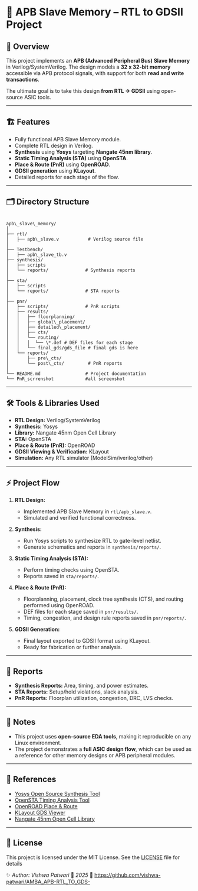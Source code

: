 # 📘 APB Slave Memory – RTL to GDSII Project

## 📌 Overview

This project implements an **APB (Advanced Peripheral Bus) Slave Memory** in Verilog/SystemVerilog.
The design models a **32 x 32-bit memory** accessible via APB protocol signals, with support for both **read and write transactions**.

The ultimate goal is to take this design **from RTL → GDSII** using open-source ASIC tools.

---


## 🏗️ Features
- Fully functional APB Slave Memory module.
- Complete RTL design in Verilog.
- **Synthesis** using **Yosys** targeting **Nangate 45nm library**.
- **Static Timing Analysis (STA)** using **OpenSTA**.
- **Place & Route (PnR)** using **OpenROAD**.
- **GDSII generation** using **KLayout**.
- Detailed reports for each stage of the flow.

---

## 🗂️ Directory Structure

```

apb\_slave\_memory/
│
├── rtl/
│   ├── apb\_slave.v           # Verilog source file
│
├── Testbench/
│   ├── apb\_slave_tb.v
├── synthesis/
│   ├── scripts
│   └── reports/              # Synthesis reports
│
├── sta/
│   ├── scripts
│   └── reports/              # STA reports
│
├── pnr/
│   ├── scripts/              # PnR scripts
│   ├── results/
│   │   ├── floorplanning/
│   │   ├── global\_placement/
│   │   ├── detailed\_placement/
│   │   ├── cts/
│   │   └── routing/
│   │   │  └── \*.def # DEF files for each stage
│   │   └── final_gds/gds_file # final gds is here        
│   └── reports/
│       ├── pre\_cts/
│       └── post\_cts/         # PnR reports
│
└── README.md                 # Project documentation
└── PnR_scrrenshot            #all screenshot
```

---

## 🛠️ Tools & Libraries Used
- **RTL Design:** Verilog/SystemVerilog
- **Synthesis:** Yosys  
- **Library:** Nangate 45nm Open Cell Library  
- **STA:** OpenSTA  
- **Place & Route (PnR):** OpenROAD  
- **GDSII Viewing & Verification:** KLayout  
- **Simulation:** Any RTL simulator (ModelSim/iverilog/other)

---

## ⚡ Project Flow
1. **RTL Design:**  
   - Implemented APB Slave Memory in `rtl/apb_slave.v`.  
   - Simulated and verified functional correctness.  

2. **Synthesis:**  
   - Run Yosys scripts to synthesize RTL to gate-level netlist.  
   - Generate schematics and reports in `synthesis/reports/`.

3. **Static Timing Analysis (STA):**  
   - Perform timing checks using OpenSTA.  
   - Reports saved in `sta/reports/`.

4. **Place & Route (PnR):**  
   - Floorplanning, placement, clock tree synthesis (CTS), and routing performed using OpenROAD.  
   - DEF files for each stage saved in `pnr/results/`.  
   - Timing, congestion, and design rule reports saved in `pnr/reports/`.

5. **GDSII Generation:**  
   - Final layout exported to GDSII format using KLayout.  
   - Ready for fabrication or further analysis.

---

## 📄 Reports
- **Synthesis Reports:** Area, timing, and power estimates.  
- **STA Reports:** Setup/hold violations, slack analysis.  
- **PnR Reports:** Floorplan utilization, congestion, DRC, LVS checks.  

---

## 📌 Notes
- This project uses **open-source EDA tools**, making it reproducible on any Linux environment.  
- The project demonstrates a **full ASIC design flow**, which can be used as a reference for other memory designs or APB peripheral modules.

---

## 🔗 References
- [Yosys Open Source Synthesis Tool](http://www.clifford.at/yosys/)  
- [OpenSTA Timing Analysis Tool](https://github.com/The-OpenROAD-Project/OpenSTA)  
- [OpenROAD Place & Route](https://theopenroadproject.org/)  
- [KLayout GDS Viewer](https://www.klayout.de/)  
- [Nangate 45nm Open Cell Library](https://si2.org/open-cell-library/)

---

## 📝 License
This project is licensed under the MIT License. See the [LICENSE](LICENSE) file for details


✨ *Author: Vishwa Patwari*
📅 *2025*
🔗 https://github.com/vishwa-patwari/AMBA_APB-RTL_TO_GDS-

